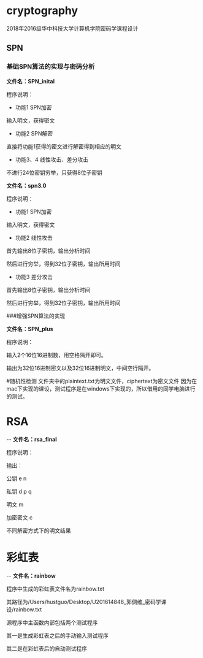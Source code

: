 # cryptography
2018年2016级华中科技大学计算机学院密码学课程设计

## SPN
### 基础SPN算法的实现与密码分析
**文件名：SPN_inital**

程序说明：

- 功能1 SPN加密

输入明文，获得密文

- 功能2 SPN解密

直接将功能1获得的密文进行解密得到相应的明文

- 功能3、4 线性攻击、差分攻击

不进行24位密钥穷举，只获得8位子密钥

**文件名：spn3.0**

程序说明：

- 功能1 SPN加密

输入明文，获得密文

- 功能2 线性攻击

首先输出8位子密钥，输出分析时间

然后进行穷举，得到32位子密钥，输出所用时间

- 功能3 差分攻击

首先输出8位子密钥，输出分析时间

然后进行穷举，得到32位子密钥，输出所用时间


###增强SPN算法的实现

**文件名：SPN_plus**

程序说明：

输入2个16位16进制数，用空格隔开即可。

输出为32位16进制密文以及32位16进制明文，中间空行隔开。

#随机性检测
文件夹中的plaintext.txt为明文文件，ciphertext为密文文件
因为在mac下实现的课设，测试程序是在windows下实现的，所以借用的同学电脑进行的测试。

# RSA
--
**文件名：rsa_final**

程序说明：

输出：

公钥 e n

私钥 d p q

明文 m

加密密文 c

不同解密方式下的明文结果

# 彩虹表
--
**文件名：rainbow**

程序中生成的彩虹表文件名为rainbow.txt

其路径为/Users/hustguo/Desktop/U201614848_郭倜维_密码学课设/rainbow.txt

源程序中主函数内部包括两个测试程序

其一是生成彩虹表之后的手动输入测试程序

其二是在彩虹表后的自动测试程序
